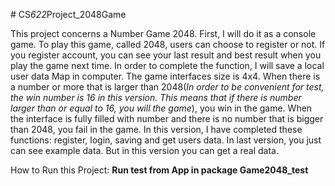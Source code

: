 #   C S _ 6 2 2 _ P r o j e c t _ 2 0 4 8 G a m e 

This project concerns a Number
Game 2048. First, I will do it as a console game. To play this game, called 2048, users can choose to register or not. If you register account, you can see
your last result and best result when you play the game next time. In order to complete the function, I will save a local user data Map in computer. The game interfaces size is 4x4. When there is a number or more that is larger than 2048(*In order to be convenient for test, the win number is 16  in this version. This means that if there is number larger than or equal to 16, you will the game*), you win in the game. When the interface is fully filled with number and there is no number that is bigger than 2048, you fail in the game. In this version, I have completed these functions: register, login, saving and get users data. In last version, you just can see example data. But in this version you can get a real data.

How to Run this Project:
**Run test from App in package Game2048_test**